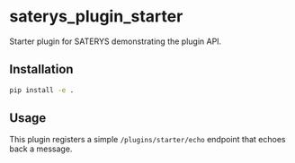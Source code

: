 # saterys_plugin_starter

Starter plugin for SATERYS demonstrating the plugin API.

## Installation

```bash
pip install -e .
```

## Usage

This plugin registers a simple `/plugins/starter/echo` endpoint that echoes back a message.
